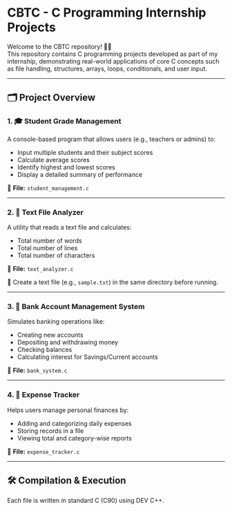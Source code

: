 # CBTC - C Programming Internship Projects

Welcome to the CBTC repository! 👨‍💻  
This repository contains C programming projects developed as part of my internship, demonstrating real-world applications of core C concepts such as file handling, structures, arrays, loops, conditionals, and user input.

---

## 🗂️ Project Overview

### 1. 🎓 Student Grade Management
A console-based program that allows users (e.g., teachers or admins) to:
- Input multiple students and their subject scores
- Calculate average scores
- Identify highest and lowest scores
- Display a detailed summary of performance

📄 **File:** `student_management.c`

---

### 2. 📄 Text File Analyzer
A utility that reads a text file and calculates:
- Total number of words
- Total number of lines
- Total number of characters

📄 **File:** `text_analyzer.c`

📝 Create a text file (e.g., `sample.txt`) in the same directory before running.

---

### 3. 🏦 Bank Account Management System
Simulates banking operations like:
- Creating new accounts
- Depositing and withdrawing money
- Checking balances
- Calculating interest for Savings/Current accounts

📄 **File:** `bank_system.c`

---

### 4. 💸 Expense Tracker
Helps users manage personal finances by:
- Adding and categorizing daily expenses
- Storing records in a file
- Viewing total and category-wise reports

📄 **File:** `expense_tracker.c`

---

## 🛠️ Compilation & Execution

Each file is written in standard C (C90) using DEV C++.


